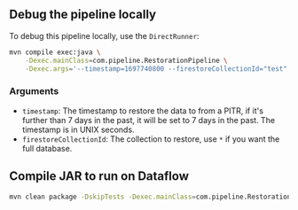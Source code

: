 ## Debug the pipeline locally

To debug this pipeline locally, use the `DirectRunner`:

```bash
mvn compile exec:java \
    -Dexec.mainClass=com.pipeline.RestorationPipeline \
    -Dexec.args='--timestamp=1697740800 --firestoreCollectionId="test" --firestoreDb="test" --tempLocation="gs://PROJECT_ID.appspot.com" --project="PROJECT_ID"'
```

### Arguments

- `timestamp`: The timestamp to restore the data to from a PITR, if it's further than 7 days in the past, it will be set to 7 days in the past. The timestamp is in UNIX seconds.
- `firestoreCollectionId`: The collection to restore, use `*` if you want the full database.

## Compile JAR to run on Dataflow

```bash
mvn clean package -DskipTests -Dexec.mainClass=com.pipeline.RestorationPipeline
```
